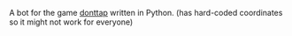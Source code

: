 A bot for the game [donttap](http://www.donttap.com/) written in Python. (has hard-coded coordinates so it might not work for everyone)

